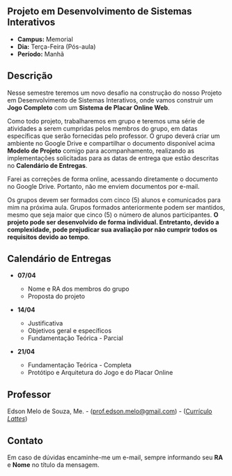 ## Projeto em Desenvolvimento de Sistemas Interativos
* **Campus:** Memorial
* **Dia:** Terça-Feira (Pós-aula)
* **Período:** Manhã

## Descrição
Nesse semestre teremos um novo desafio na construção do nosso Projeto em Desenvolvimento de Sistemas Interativos, onde vamos construir um **Jogo Completo** com um **Sistema de Placar Online Web**.

Como todo projeto, trabalharemos em grupo e teremos uma série de atividades a serem cumpridas pelos membros do grupo, em datas específicas que serão fornecidas pelo professor. O grupo deverá criar um ambiente no Google Drive e compartilhar o documento disponível acima **Modelo de Projeto** comigo para acompanhamento, realizando as implementações solicitadas para as datas de entrega que estão descritas no **Calendário de Entregas**. 

Farei as correções de forma online, acessando diretamente o documento no Google Drive. Portanto, não me enviem documentos por e-mail. 

Os grupos devem ser formados com cinco (5) alunos e comunicados para mim na próxima aula. Grupos formados anteriormente podem ser mantidos, mesmo que seja maior que cinco (5) o número de alunos participantes. **O projeto pode ser desenvolvido de forma individual. Entretanto, devido a complexidade, pode prejudicar sua avaliação por não cumprir todos os requisitos devido ao tempo**.

## Calendário de Entregas
* **07/04**
	+ Nome e RA dos membros do grupo
	+ Proposta do projeto

* **14/04**
	+ Justificativa
	+ Objetivos geral e específicos
	+ Fundamentação Teórica - Parcial

* **21/04**
	+ Fundamentação Teórica - Completa
	+ Protótipo e Arquitetura do Jogo e do Placar Online

## Professor
Edson Melo de Souza, Me. - ([prof.edson.melo@gmail.com](mailto:prof.edson.melo@gmail.com)) - ([Currículo *Lattes*](http://lattes.cnpq.br/2641658716558510))

## Contato
Em caso de dúvidas encaminhe-me um e-mail, sempre informando seu **RA** e **Nome** no título da mensagem.